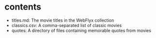 # contents

- titles.md: The movie titles in the WebFlyx collection
- classics.csv: A comma-separated list of classic movies
- quotes: A directory of files containing memorable quotes 
from movies
